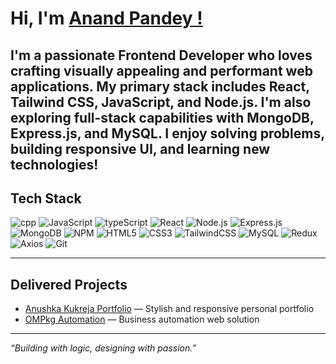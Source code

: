 # Hi, I'm [Anand Pandey !](https://anandpandey2005.netlify.app)

I'm a passionate **Frontend Developer** who loves crafting visually appealing and performant web applications. My primary stack includes **React**, **Tailwind CSS**, **JavaScript**, and **Node.js**. I'm also exploring full-stack capabilities with **MongoDB**, **Express.js**, and **MySQL**. I enjoy solving problems, building responsive UI, and learning new technologies!
---
## Tech Stack
![cpp](https://img.shields.io/badge/-C++-00599C?style=flat-square&logo=cplusplus&logoColor=white)
![JavaScript](https://img.shields.io/badge/-JavaScript-black?style=flat-square&logo=javascript)
![typeScript](https://img.shields.io/badge/-typeScript-black?style=flat-square&logo=typescript)
![React](https://img.shields.io/badge/-React-black?style=flat-square&logo=react)
![Node.js](https://img.shields.io/badge/-Node.js-black?style=flat-square&logo=node.js)
![Express.js](https://img.shields.io/badge/-Express-black?style=flat-square&logo=express)
![MongoDB](https://img.shields.io/badge/-MongoDB-black?style=flat-square&logo=mongodb)
![NPM](https://img.shields.io/badge/-npm-black?style=flat-square&logo=npm)
![HTML5](https://img.shields.io/badge/-HTML5-black?style=flat-square&logo=html5)
![CSS3](https://img.shields.io/badge/-CSS3-black?style=flat-square&logo=css3)
![TailwindCSS](https://img.shields.io/badge/-TailwindCSS-black?style=flat-square&logo=tailwind-css)
![MySQL](https://img.shields.io/badge/-MySQL-black?style=flat-square&logo=mysql)
![Redux](https://img.shields.io/badge/-Redux-black?style=flat-square&logo=redux)
![Axios](https://img.shields.io/badge/-Axios-black?style=flat-square&logo=axios)
![Git](https://img.shields.io/badge/-Git-black?style=flat-square&logo=git)

---
## Delivered Projects
- [Anushka Kukreja Portfolio](https://anushkakukreja.com) — Stylish and responsive personal portfolio  
- [OMPkg Automation](https://ompkgautomation.com) — Business automation web solution  

---
_“Building with logic, designing with passion.”_
